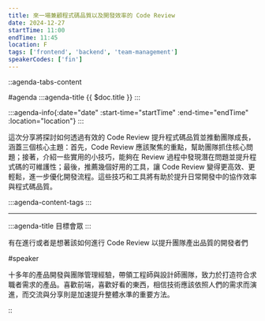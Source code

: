```yaml
---
title: 來一場兼顧程式碼品質以及開發效率的 Code Review
date: 2024-12-27
startTime: 11:00
endTime: 11:45
location: F
tags: ['frontend', 'backend', 'team-management']
speakerCodes: ['fin']
---
```


::agenda-tabs-content
<!--議程資訊-->
#agenda
:::agenda-title
{{ $doc.title }}
:::

:::agenda-info{:date="date" :start-time="startTime" :end-time="endTime" :location="location"}
:::

<!--議程資訊(內容)-->
這次分享將探討如何透過有效的 Code Review 提升程式碼品質並推動團隊成長，涵蓋三個核心主題：首先，Code Review 應該聚焦的重點，幫助團隊抓住核心問題；接著，介紹一些實用的小技巧，能夠在 Review 過程中發現潛在問題並提升程式碼的可維護性；最後，推薦幾個好用的工具，讓 Code Review 變得更高效、更輕鬆，進一步優化開發流程。這些技巧和工具將有助於提升日常開發中的協作效率與程式碼品質。

:::agenda-content-tags
:::

---

:::agenda-title
目標會眾
:::

<!--目標會眾(內容)-->
有在進行或者是想著該如何進行 Code Review 以提升團隊產出品質的開發者們

<!--講者介紹-->
#speaker
<!--講者介紹(內容)-->
十多年的產品開發與團隊管理經驗，帶領工程師與設計師團隊，致力於打造符合求職者需求的產品。喜歡前端，喜歡好看的東西，相信技術應該依照人們的需求而演進，而交流與分享則是加速提升整體水準的重要方法。

::
